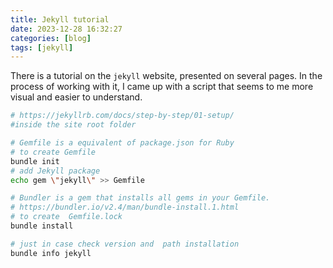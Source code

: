 ```yaml
---
title: Jekyll tutorial
date: 2023-12-28 16:32:27
categories: [blog]
tags: [jekyll]
---
```



There is a tutorial on the `jekyll` website, presented on several pages.
In the process of working with it, I came up with a script that seems to me more visual and easier to understand.

```bash
# https://jekyllrb.com/docs/step-by-step/01-setup/
#inside the site root folder

# Gemfile is a equivalent of package.json for Ruby
# to create Gemfile
bundle init
# add Jekyll package
echo gem \"jekyll\" >> Gemfile  

# Bundler is a gem that installs all gems in your Gemfile.
# https://bundler.io/v2.4/man/bundle-install.1.html
# to create  Gemfile.lock
bundle install  

# just in case check version and  path installation 
bundle info jekyll
```

